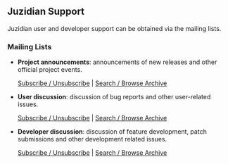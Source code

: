 Juzidian Support
----------------

Juzidian user and developer support can be obtained via the mailing lists.

### Mailing Lists ###

 *  **Project announcements**: announcements of new releases and other official
    project events.

    [Subscribe / Unsubscribe][1] | [Search / Browse Archive][2]

 *  **User discussion**: discussion of bug reports and other user-related
    issues.

    [Subscribe / Unsubscribe][3] | [Search / Browse Archive][4]

 *  **Developer discussion**: discussion of feature development, patch
    submissions and other development related issues.

    [Subscribe / Unsubscribe][5] | [Search / Browse Archive][6]


[1]: <https://lists.sourceforge.net/lists/listinfo/juzidian-announcements> "Juzidian announcements subscription"

[2]: https://sourceforge.net/p/juzidian/mailman/juzidian-announcements "Juzidian announcements archive"

[3]: https://lists.sourceforge.net/lists/listinfo/juzidian-users "Juzidian users subscription"

[4]: https://sourceforge.net/p/juzidian/mailman/juzidian-users "Juzidian users archive"

[5]: https://lists.sourceforge.net/lists/listinfo/juzidian-developers "Juzidian developers subscription"

[6]: https://sourceforge.net/p/juzidian/mailman/juzidian-developers "Juzidian developers archive"

